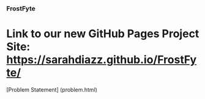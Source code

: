 ### FrostFyte
# Link to our new GitHub Pages Project Site: https://sarahdiazz.github.io/FrostFyte/
[Problem Statement] (problem.html)
